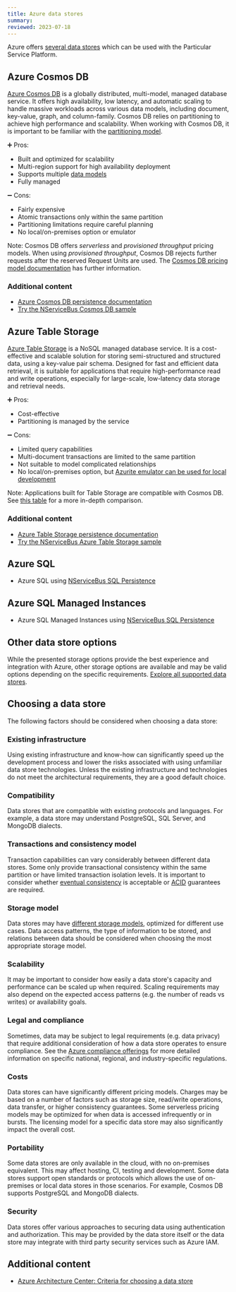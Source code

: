 ```yaml
---
title: Azure data stores
summary:
reviewed: 2023-07-18
---
```


Azure offers [several data stores](https://learn.microsoft.com/en-us/azure/architecture/guide/technology-choices/data-store-decision-tree) which can be used with the Particular Service Platform.

## Azure Cosmos DB

[Azure Cosmos DB](https://learn.microsoft.com/en-us/azure/cosmos-db/introduction) is a globally distributed, multi-model, managed database service. It offers high availability, low latency, and automatic scaling to handle massive workloads across various data models, including document, key-value, graph, and column-family. Cosmos DB relies on partitioning to achieve high performance and scalability. When working with Cosmos DB, it is important to be familiar with the [partitioning model](https://learn.microsoft.com/en-us/azure/cosmos-db/partitioning-overview).

:heavy_plus_sign: Pros:

- Built and optimized for scalability
- Multi-region support for high availability deployment
- Supports multiple [data models](https://learn.microsoft.com/en-us/azure/cosmos-db/choose-api)
- Fully managed

:heavy_minus_sign: Cons:

- Fairly expensive
- Atomic transactions only within the same partition
- Partitioning limitations require careful planning
- No local/on-premises option or emulator

Note: Cosmos DB offers _serverless_ and _provisioned throughput_ pricing models. When using _provisioned throughput_, Cosmos DB rejects further requests after the reserved Request Units are used. The [Cosmos DB pricing model documentation](https://learn.microsoft.com/en-us/azure/cosmos-db/how-pricing-works) has further information.

### Additional content

- [Azure Cosmos DB persistence documentation](/persistence/cosmosdb/)
- [Try the NServiceBus Cosmos DB sample](/samples/cosmosdb/simple/)

## Azure Table Storage

[Azure Table Storage](https://learn.microsoft.com/en-us/azure/storage/tables/table-storage-overview) is a NoSQL managed database service. It is a cost-effective and scalable solution for storing semi-structured and structured data, using a key-value pair schema. Designed for fast and efficient data retrieval, it is suitable for applications that require high-performance read and write operations, especially for large-scale, low-latency data storage and retrieval needs.

:heavy_plus_sign: Pros:

- Cost-effective
- Partitioning is managed by the service

:heavy_minus_sign: Cons:

- Limited query capabilities
- Multi-document transactions are limited to the same partition
- Not suitable to model complicated relationships
- No local/on-premises option, but [Azurite emulator can be used for local development](https://learn.microsoft.com/en-us/azure/storage/common/storage-use-azurite)

Note: Applications built for Table Storage are compatible with Cosmos DB. See [this table](https://learn.microsoft.com/en-us/azure/cosmos-db/table/support) for a more in-depth comparison.

### Additional content

- [Azure Table Storage persistence documentation](/persistence/azure-table/)
- [Try the NServiceBus Azure Table Storage sample](/samples/azure/azure-table/simple/)

## Azure SQL

- Azure SQL using [NServiceBus SQL Persistence](/persistence/sql/)

## Azure SQL Managed Instances

- Azure SQL Managed Instances using [NServiceBus SQL Persistence](/persistence/sql/)

## Other data store options

While the presented storage options provide the best experience and integration with Azure, other storage options are available and may be valid options depending on the specific requirements. [Explore all supported data stores](/persistence/#supported-persisters).

## Choosing a data store

The following factors should be considered when choosing a data store:

### Existing infrastructure

Using existing infrastructure and know-how can significantly speed up the development process and lower the risks associated with using unfamiliar data store technologies. Unless the existing infrastructure and technologies do not meet the architectural requirements, they are a good default choice.

### Compatibility

Data stores that are compatible with existing protocols and languages. For example, a data store may understand PostgreSQL, SQL Server, and MongoDB dialects.

### Transactions and consistency model

Transaction capabilities can vary considerably between different data stores. Some only provide transactional consistency within the same partition or have limited transaction isolation levels. It is important to consider whether [eventual consistency](https://en.wikipedia.org/wiki/Eventual_consistency) is acceptable or [ACID](https://en.wikipedia.org/wiki/ACID) guarantees are required.

### Storage model

Data stores may have [different storage models](https://learn.microsoft.com/en-us/azure/architecture/guide/technology-choices/data-store-overview), optimized for different use cases. Data access patterns, the type of information to be stored, and relations between data should be considered when choosing the most appropriate storage model.

### Scalability

It may be important to consider how easily a data store's capacity and performance can be scaled up when required. Scaling requirements may also depend on the expected access patterns (e.g. the number of reads vs writes) or availability goals.

### Legal and compliance

Sometimes, data may be subject to legal requirements (e.g. data privacy) that require additional consideration of how a data store operates to ensure compliance. See the [Azure compliance offerings](https://learn.microsoft.com/en-us/compliance/regulatory/offering-home) for more detailed information on specific national, regional, and industry-specific regulations.

### Costs

Data stores can have significantly different pricing models. Charges may be based on a number of factors such as storage size, read/write operations, data transfer, or higher consistency guarantees. Some serverless pricing models may be optimized for when data is accessed infrequently or in bursts. The licensing model for a specific data store may also significantly impact the overall cost.

### Portability

Some data stores are only available in the cloud, with no on-premises equivalent. This may affect hosting, CI, testing and development. Some data stores support open standards or protocols which allows the use of on-premises or local data stores in those scenarios. For example, Cosmos DB supports PostgreSQL and MongoDB dialects.

### Security

Data stores offer various approaches to securing data using authentication and authorization. This may be provided by the data store itself or the data store may integrate with third party security services such as Azure IAM.

## Additional content

- [Azure Architecture Center: Criteria for choosing a data store](https://learn.microsoft.com/en-us/azure/architecture/guide/technology-choices/data-store-considerations)
